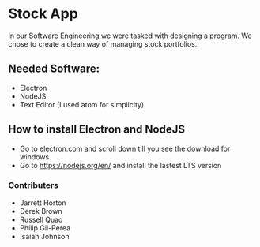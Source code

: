 # Stock App


In our Software Engineering we were tasked with designing a program. We chose to create a clean way of managing stock portfolios.


  
##  Needed Software:
- Electron 
- NodeJS
- Text Editor (I used atom for simplicity)
## How to install Electron and NodeJS

  - Go to electron.com and scroll down till you see the download for windows.
  - Go to https://nodejs.org/en/ and install the lastest LTS version

### Contributers
- Jarrett Horton
- Derek Brown
- Russell Quao
- Philip Gil-Perea
- Isaiah Johnson
